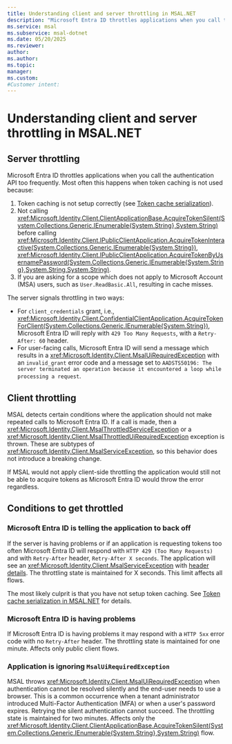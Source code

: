 ```yaml
---
title: Understanding client and server throttling in MSAL.NET
description: "Microsoft Entra ID throttles applications when you call the authentication API too frequently. Learn how to handle this with MSAL.NET."
ms.service: msal
ms.subservice: msal-dotnet
ms.date: 05/20/2025
ms.reviewer: 
author: 
ms.author: 
ms.topic: 
manager: 
ms.custom: 
#Customer intent: 
---
```


# Understanding client and server throttling in MSAL.NET

## Server throttling

Microsoft Entra ID throttles applications when you call the authentication API too frequently. Most often this happens when token caching is not used because:

1. Token caching is not setup correctly (see [Token cache serialization](/azure/active-directory/develop/msal-net-token-cache-serialization)).
2. Not calling <xref:Microsoft.Identity.Client.ClientApplicationBase.AcquireTokenSilent(System.Collections.Generic.IEnumerable{System.String},System.String)> before calling <xref:Microsoft.Identity.Client.IPublicClientApplication.AcquireTokenInteractive(System.Collections.Generic.IEnumerable{System.String})>, <xref:Microsoft.Identity.Client.IPublicClientApplication.AcquireTokenByUsernamePassword(System.Collections.Generic.IEnumerable{System.String},System.String,System.String)>.
3. If you are asking for a scope which does not apply to Microsoft Account (MSA) users, such as `User.ReadBasic.All`, resulting in cache misses.

The server signals throttling in two ways:

- For `client_credentials` grant, i.e., <xref:Microsoft.Identity.Client.ConfidentialClientApplication.AcquireTokenForClient(System.Collections.Generic.IEnumerable{System.String})>, Microsoft Entra ID will reply with `429 Too Many Requests`, with a `Retry-After: 60` header.
- For user-facing calls, Microsoft Entra ID will send a message which results in a <xref:Microsoft.Identity.Client.MsalUiRequiredException> with an `invalid_grant` error code and a message set to `AADSTS50196: The server terminated an operation because it encountered a loop while processing a request`.

## Client throttling

MSAL detects certain conditions where the application should not make repeated calls to Microsoft Entra ID. If a call is made, then a <xref:Microsoft.Identity.Client.MsalThrottledServiceException> or a <xref:Microsoft.Identity.Client.MsalThrottledUiRequiredException> exception is thrown. These are subtypes of <xref:Microsoft.Identity.Client.MsalServiceException>, so this behavior does not introduce a breaking change.

If MSAL would not apply client-side throttling the application would still not be able to acquire tokens as Microsoft Entra ID would throw the error regardless.

## Conditions to get throttled

<a name='azure-ad-is-telling-the-application-to-back-off'></a>

### Microsoft Entra ID is telling the application to back off

If the server is having problems or if an application is requesting tokens too often Microsoft Entra ID will respond with `HTTP 429 (Too Many Requests)` and with `Retry-After` header, `Retry-After X seconds`. The application will see an <xref:Microsoft.Identity.Client.MsalServiceException> with [header details](../advanced/exceptions/retry-policy.md). The throttling state is maintained for X seconds. This limit affects all flows.

The most likely culprit is that you have not setup token caching. See [Token cache serialization in MSAL.NET](/azure/active-directory/develop/msal-net-token-cache-serialization) for details.

<a name='azure-ad-is-having-problems'></a>

### Microsoft Entra ID is having problems

If Microsoft Entra ID is having problems it may respond with a `HTTP 5xx` error code with no `Retry-After` header. The throttling state is maintained for one minute. Affects only public client flows.

### Application is ignoring `MsalUiRequiredException`

MSAL throws <xref:Microsoft.Identity.Client.MsalUiRequiredException> when authentication cannot be resolved silently and the end-user needs to use a browser. This is a common occurrence when a tenant administrator introduced Multi-Factor Authentication (MFA) or when a user's password expires. Retrying the silent authentication cannot succeed. The throttling state is maintained for two minutes. Affects only the <xref:Microsoft.Identity.Client.ClientApplicationBase.AcquireTokenSilent(System.Collections.Generic.IEnumerable{System.String},System.String)> flow.
